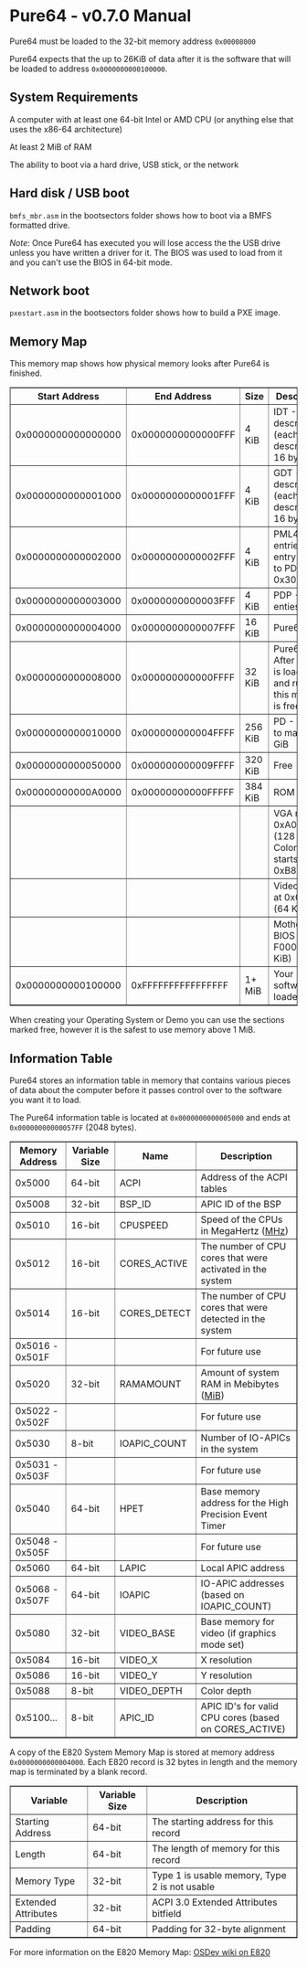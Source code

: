 # Pure64 - v0.7.0 Manual

Pure64 must be loaded to the 32-bit memory address `0x00008000`

Pure64 expects that the up to 26KiB of data after it is the software that will be loaded to address `0x0000000000100000`.


## System Requirements

A computer with at least one 64-bit Intel or AMD CPU (or anything else that uses the x86-64 architecture)

At least 2 MiB of RAM

The ability to boot via a hard drive, USB stick, or the network


## Hard disk / USB boot

`bmfs_mbr.asm` in the bootsectors folder shows how to boot via a BMFS formatted drive.

*Note*: Once Pure64 has executed you will lose access the the USB drive unless you have written a driver for it. The BIOS was used to load from it and you can't use the BIOS in 64-bit mode.


## Network boot

`pxestart.asm` in the bootsectors folder shows how to build a PXE image.


## Memory Map

This memory map shows how physical memory looks after Pure64 is finished.

<table border="1" cellpadding="2" cellspacing="0">
<tr><th>Start Address</th><th>End Address</th><th>Size</th><th>Description</th></tr>
<tr><td>0x0000000000000000</td><td>0x0000000000000FFF</td><td>4 KiB</td><td>IDT - 256 descriptors (each descriptor is 16 bytes)</td></tr>
<tr><td>0x0000000000001000</td><td>0x0000000000001FFF</td><td>4 KiB</td><td>GDT - 256 descriptors (each descriptor is 16 bytes)</td></tr>
<tr><td>0x0000000000002000</td><td>0x0000000000002FFF</td><td>4 KiB</td><td>PML4 - 512 entries, first entry points to PDP at 0x3000</td></tr>
<tr><td>0x0000000000003000</td><td>0x0000000000003FFF</td><td>4 KiB</td><td>PDP - 512 enties</td></tr>
<tr><td>0x0000000000004000</td><td>0x0000000000007FFF</td><td>16 KiB</td><td>Pure64 Data</td></tr>
<tr><td>0x0000000000008000</td><td>0x000000000000FFFF</td><td>32 KiB</td><td>Pure64 - After the OS is loaded and running this memory is free again</td></tr>
<tr><td>0x0000000000010000</td><td>0x000000000004FFFF</td><td>256 KiB</td><td>PD - Room to map 64 GiB</td></tr>
<tr><td>0x0000000000050000</td><td>0x000000000009FFFF</td><td>320 KiB</td><td>Free</td></tr>
<tr><td>0x00000000000A0000</td><td>0x00000000000FFFFF</td><td>384 KiB</td><td>ROM Area</td></tr>
<tr><td>&nbsp;</td><td>&nbsp;</td><td>&nbsp;</td><td>VGA mem at 0xA0000 (128 KiB) Color text starts at 0xB8000</td></tr>
<tr><td>&nbsp;</td><td>&nbsp;</td><td>&nbsp;</td><td>Video BIOS at 0xC0000 (64 KiB)</td></tr>
<tr><td>&nbsp;</td><td>&nbsp;</td><td>&nbsp;</td><td>Motherboard BIOS at F0000 (64 KiB)</td></tr>
<tr><td>0x0000000000100000</td><td>0xFFFFFFFFFFFFFFFF</td><td>1+ MiB</td><td>Your software is loaded here</td></tr>
</table>

When creating your Operating System or Demo you can use the sections marked free, however it is the safest to use memory above 1 MiB.


## Information Table

Pure64 stores an information table in memory that contains various pieces of data about the computer before it passes control over to the software you want it to load.

The Pure64 information table is located at `0x0000000000005000` and ends at `0x00000000000057FF` (2048 bytes).

<table border="1" cellpadding="2" cellspacing="0">
<tr><th>Memory Address</th><th>Variable Size</th><th>Name</th><th>Description</th></tr>
<tr><td>0x5000</td><td>64-bit</td><td>ACPI</td><td>Address of the ACPI tables</td></tr>
<tr><td>0x5008</td><td>32-bit</td><td>BSP_ID</td><td>APIC ID of the BSP</td></tr>
<tr><td>0x5010</td><td>16-bit</td><td>CPUSPEED</td><td>Speed of the CPUs in MegaHertz (<a href="http://en.wikipedia.org/wiki/Mhz#Computing">MHz</a>)</td></tr>
<tr><td>0x5012</td><td>16-bit</td><td>CORES_ACTIVE</td><td>The number of CPU cores that were activated in the system</td></tr>
<tr><td>0x5014</td><td>16-bit</td><td>CORES_DETECT</td><td>The number of CPU cores that were detected in the system</td></tr>
<tr><td>0x5016 - 0x501F</td><td>&nbsp;</td><td>&nbsp;</td><td>For future use</td></tr>
<tr><td>0x5020</td><td>32-bit</td><td>RAMAMOUNT</td><td>Amount of system RAM in Mebibytes (<a href="http://en.wikipedia.org/wiki/Mebibyte">MiB</a>)</td></tr>
<tr><td>0x5022 - 0x502F</td><td>&nbsp;</td><td>&nbsp;</td><td>For future use</td></tr>
<tr><td>0x5030</td><td>8-bit</td><td>IOAPIC_COUNT</td><td>Number of IO-APICs in the system</td></tr>
<tr><td>0x5031 - 0x503F</td><td>&nbsp;</td><td>&nbsp;</td><td>For future use</td></tr>
<tr><td>0x5040</td><td>64-bit</td><td>HPET</td><td>Base memory address for the High Precision Event Timer</td></tr>
<tr><td>0x5048 - 0x505F</td><td>&nbsp;</td><td>&nbsp;</td><td>For future use</td></tr>
<tr><td>0x5060</td><td>64-bit</td><td>LAPIC</td><td>Local APIC address</td></tr>
<tr><td>0x5068 - 0x507F</td><td>64-bit</td><td>IOAPIC</td><td>IO-APIC addresses (based on IOAPIC_COUNT)</td></tr>
<tr><td>0x5080</td><td>32-bit</td><td>VIDEO_BASE</td><td>Base memory for video (if graphics mode set)</td></tr>
<tr><td>0x5084</td><td>16-bit</td><td>VIDEO_X</td><td>X resolution</td></tr>
<tr><td>0x5086</td><td>16-bit</td><td>VIDEO_Y</td><td>Y resolution</td></tr>
<tr><td>0x5088</td><td>8-bit</td><td>VIDEO_DEPTH</td><td>Color depth</td></tr>
<tr><td>0x5100...</td><td>8-bit</td><td>APIC_ID</td><td>APIC ID's for valid CPU cores (based on CORES_ACTIVE)</td></tr>
</table>

A copy of the E820 System Memory Map is stored at memory address `0x0000000000004000`. Each E820 record is 32 bytes in length and the memory map is terminated by a blank record.<p />
<table border="1" cellpadding="2" cellspacing="0">
<tr><th>Variable</th><th>Variable Size</th><th>Description</th></tr>
<tr><td>Starting Address</td><td>64-bit</td><td>The starting address for this record</td></tr>
<tr><td>Length</td><td>64-bit</td><td>The length of memory for this record</td></tr>
<tr><td>Memory Type</td><td>32-bit</td><td>Type 1 is usable memory, Type 2 is not usable</td></tr>
<tr><td>Extended Attributes</td><td>32-bit</td><td>ACPI 3.0 Extended Attributes bitfield</td></tr>
<tr><td>Padding</td><td>64-bit</td><td>Padding for 32-byte alignment</td></tr>
</table>
For more information on the E820 Memory Map: <a href="http://wiki.osdev.org/Detecting_Memory_%28x86%29#BIOS_Function:_INT_0x15.2C_EAX_.3D_0xE820">OSDev wiki on E820</a><p />
